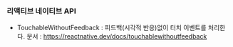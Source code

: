 ### 리액티브 네이티브 API

- TouchableWithoutFeedback : 피드백(시각적 반응)없이 터치 이벤트를 처리한다.    문서 : https://reactnative.dev/docs/touchablewithoutfeedback

